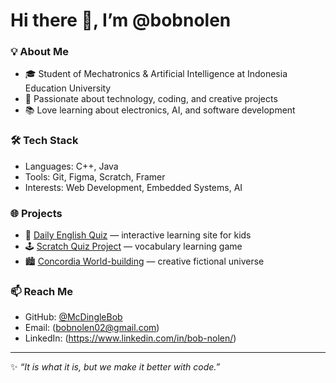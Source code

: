 # Hi there 👋, I’m @bobnolen  

### 💡 About Me  
- 🎓 Student of Mechatronics & Artificial Intelligence at Indonesia Education University
- 🤖 Passionate about technology, coding, and creative projects  
- 📚 Love learning about electronics, AI, and software development  

### 🛠️ Tech Stack  
- Languages: C++, Java
- Tools: Git, Figma, Scratch, Framer  
- Interests: Web Development, Embedded Systems, AI  

### 🌐 Projects  
- 📖 [Daily English Quiz](#) — interactive learning site for kids  
- 🕹️ [Scratch Quiz Project](#) — vocabulary learning game  
- 🏙️ [Concordia World-building](#) — creative fictional universe  

### 📫 Reach Me  
- GitHub: [@McDingleBob](https://github.com/McDingleBob)  
- Email: (bobnolen02@gmail.com)  
- LinkedIn: (https://www.linkedin.com/in/bob-nolen/)  

---
✨ *“It is what it is, but we make it better with code.”*
